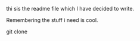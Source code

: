 thi sis the readme file which
I have decided to write.

Remembering the stuff i need is cool.

git clone
